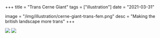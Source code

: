+++
title = "Trans Cerne Giant"
tags = ["illustration"]
date = "2021-03-31"

image = "/img/illustration/cerne-giant-trans-fem.png"
desc = "Making the british landscape more trans"
+++

![](/img/illustration/cerne-giant-trans-masc.png)
![](/img/illustration/cerne-giant-trans-fem.png)
